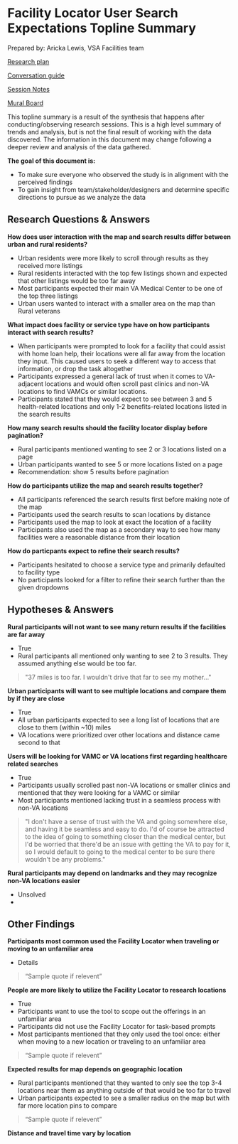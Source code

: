 # Facility Locator User Search Expectations Topline Summary

Prepared by: Aricka Lewis, VSA Facilities team

[Research plan](https://github.com/department-of-veterans-affairs/va.gov-team/blob/master/products/facilities/facility-locator/research/user-research/FL-Search-march2020/research-plan.md) 

[Conversation guide](https://github.com/department-of-veterans-affairs/va.gov-team/blob/master/products/facilities/facility-locator/research/user-research/FL-Search-march2020/conversation-guide.md) 

[Session Notes](https://github.com/department-of-veterans-affairs/va.gov-team/tree/master/products/facilities/facility-locator/research/user-research/FL-Search-march2020/session-notes) 

[Mural Board](https://app.mural.co/t/vsa8243/m/vsa8243/1582917972915/2b5515a1af8c264004147d139990c29ca4ac090c) 

This topline summary is a result of the synthesis that happens after conducting/observing research sessions. This is a high level summary of trends and analysis, but is not the final result of working with the data discovered. The information in this document may change following a deeper review and analysis of the data gathered.

**The goal of this document is:**
 - To make sure everyone who observed the study is in alignment with the perceived findings
 - To gain insight from team/stakeholder/designers and determine specific directions to pursue as we analyze the data

## Research Questions & Answers
**How does user interaction with the map and search results differ between urban and rural residents?**
 - Urban residents were more likely to scroll through results as they received more listings
 - Rural residents interacted with the top few listings shown and expected that other listings would be too far away
 - Most participants expected their main VA Medical Center to be one of the top three listings
 - Urban users wanted to interact with a smaller area on the map than Rural veterans 
 
**What impact does facility or service type have on how participants interact with search results?**
 - When participants were prompted to look for a facility that could assist with home loan help, their locations were all far away from the location they input. This caused users to seek a different way to access that information, or drop the task altogether
 - Participants expressed a general lack of trust when it comes to VA-adjacent locations and would often scroll past clinics and non-VA locations to find VAMCs or similar locations.
 - Participants stated that they would expect to see between 3 and 5 health-related locations and only 1-2 benefits-related locations listed in the search results

**How many search results should the facility locator display before pagination?**
 - Rural participants mentioned wanting to see 2 or 3 locations listed on a page
 - Urban participants wanted to see 5 or more locations listed on a page
 - Recommendation: show 5 results before pagination

**How do participants utilize the map and search results together?**
 - All participants referenced the search results first before making note of the map
 - Participants used the search results to scan locations by distance
 - Participants used the map to look at exact the location of a facility
 - Participants also used the map as a secondary way to see how many facilities were a reasonable distance from their location

**How do particpants expect to refine their search results?**
 - Participants hesitated to choose a service type and primarily defaulted to facility type
 - No participants looked for a filter to refine their search further than the given dropdowns

## Hypotheses & Answers
**Rural participants will not want to see many return results if the facilities are far away**
 - True
 - Rural participants all mentioned only wanting to see 2 to 3 results. They assumed anything else would be too far.
 > "37 miles is too far. I wouldn't drive that far to see my mother..."
 
**Urban participants will want to see multiple locations and compare them by if they are close**
 - True
 - All urban participants expected to see a long list of locations that are close to them (within ~10) miles
 - VA locations were prioritized over other locations and distance came second to that
 

**Users will be looking for VAMC or VA locations first regarding healthcare related searches**
 - True
 - Participants usually scrolled past non-VA locations or smaller clinics and mentioned that they were looking for a VAMC or similar
 - Most participants mentioned lacking trust in a seamless process with non-VA locations
 > "I don't have a sense of trust with the VA and going somewhere else, and having it be seamless and easy to do. I'd of course be attracted to the idea of going to something closer than the medical center, but I'd be worried that there'd be an issue with getting the VA to pay for it, so I would default to going to the medical center to be sure there wouldn't be any problems."

**Rural participants may depend on landmarks and they may recognize non-VA locations easier**
 - Unsolved
 -

## Other Findings
**Participants most common used the Facility Locator when traveling or moving to an unfamiliar area**
- Details
> “Sample quote if relevent”

**People are more likely to utilize the Facility Locator to research locations**
- True
- Participants want to use the tool to scope out the offerings in an unfamiliar area
- Participants did not use the Facility Locator for task-based prompts
- Most participants mentioned that they only used the tool once: either when moving to a new location or traveling to an unfamiliar area
> “Sample quote if relevent”

**Expected results for map depends on geographic location**
- Rural participants mentioned that they wanted to only see the top 3-4 locations near them as anything outside of that would be too far to travel
- Urban participants expected to see a smaller radius on the map but with far more location pins to compare
> “Sample quote if relevent”

**Distance and travel time vary by location**
